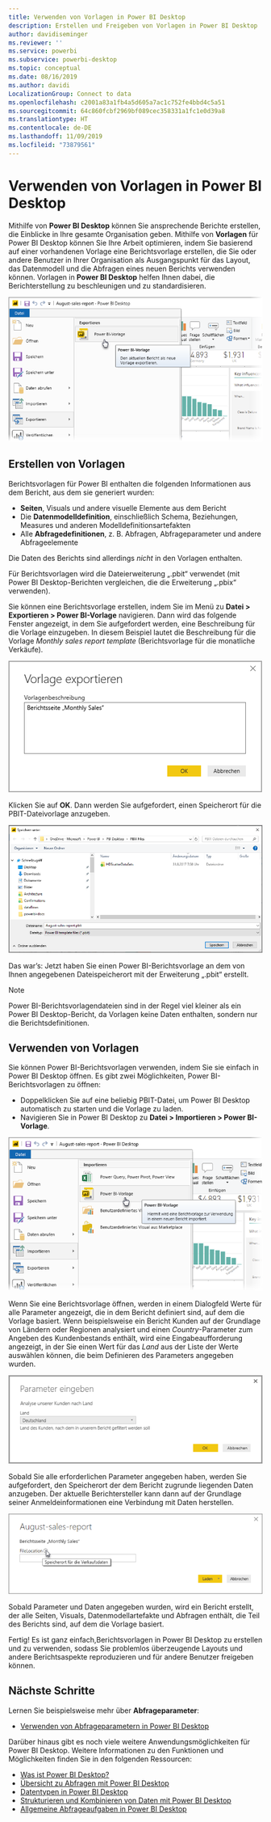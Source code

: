 ```yaml
---
title: Verwenden von Vorlagen in Power BI Desktop
description: Erstellen und Freigeben von Vorlagen in Power BI Desktop
author: davidiseminger
ms.reviewer: ''
ms.service: powerbi
ms.subservice: powerbi-desktop
ms.topic: conceptual
ms.date: 08/16/2019
ms.author: davidi
LocalizationGroup: Connect to data
ms.openlocfilehash: c2001a83a1fb4a5d605a7ac1c752fe4bbd4c5a51
ms.sourcegitcommit: 64c860fcbf2969bf089cec358331a1fc1e0d39a8
ms.translationtype: HT
ms.contentlocale: de-DE
ms.lasthandoff: 11/09/2019
ms.locfileid: "73879561"
---
```

# <a name="using-templates-in-power-bi-desktop"></a>Verwenden von Vorlagen in Power BI Desktop

Mithilfe von **Power BI Desktop** können Sie ansprechende Berichte erstellen, die Einblicke in Ihre gesamte Organisation geben. Mithilfe von **Vorlagen** für Power BI Desktop können Sie Ihre Arbeit optimieren, indem Sie basierend auf einer vorhandenen Vorlage eine Berichtsvorlage erstellen, die Sie oder andere Benutzer in Ihrer Organisation als Ausgangspunkt für das Layout, das Datenmodell und die Abfragen eines neuen Berichts verwenden können. Vorlagen in **Power BI Desktop** helfen Ihnen dabei, die Berichterstellung zu beschleunigen und zu standardisieren.

![Exportieren eines Berichts als Vorlage](media/desktop-templates/desktop-templates-01.png)

## <a name="creating-templates"></a>Erstellen von Vorlagen

Berichtsvorlagen für Power BI enthalten die folgenden Informationen aus dem Bericht, aus dem sie generiert wurden:

* **Seiten**, Visuals und andere visuelle Elemente aus dem Bericht
* Die **Datenmodelldefinition**, einschließlich Schema, Beziehungen, Measures und anderen Modelldefinitionsartefakten
* Alle **Abfragedefinitionen**, z. B. Abfragen, Abfrageparameter und andere Abfrageelemente

Die Daten des Berichts sind allerdings *nicht* in den Vorlagen enthalten. 

Für Berichtsvorlagen wird die Dateierweiterung „.pbit“ verwendet (mit Power BI Desktop-Berichten vergleichen, die die Erweiterung „.pbix“ verwenden). 

Sie können eine Berichtsvorlage erstellen, indem Sie im Menü zu **Datei > Exportieren > Power BI-Vorlage** navigieren. Dann wird das folgende Fenster angezeigt, in dem Sie aufgefordert werden, eine Beschreibung für die Vorlage einzugeben. In diesem Beispiel lautet die Beschreibung für die Vorlage *Monthly sales report template* (Berichtsvorlage für die monatliche Verkäufe).

![Dialogfeld zur Beschreibung zum Exportieren einer Vorlage](media/desktop-templates/desktop-templates-02.png)

Klicken Sie auf **OK**. Dann werden Sie aufgefordert, einen Speicherort für die PBIT-Dateivorlage anzugeben.

![Speicherort für die Vorlage](media/desktop-templates/desktop-templates-03.png)

Das war’s: Jetzt haben Sie einen Power BI-Berichtsvorlage an dem von Ihnen angegebenen Dateispeicherort mit der Erweiterung „.pbit“ erstellt.

> [!NOTE]
> Power BI-Berichtsvorlagendateien sind in der Regel viel kleiner als ein Power BI Desktop-Bericht, da Vorlagen keine Daten enthalten, sondern nur die Berichtsdefinitionen. 

## <a name="using-templates"></a>Verwenden von Vorlagen

Sie können Power BI-Berichtsvorlagen verwenden, indem Sie sie einfach in Power BI Desktop öffnen. Es gibt zwei Möglichkeiten, Power BI-Berichtsvorlagen zu öffnen:

* Doppelklicken Sie auf eine beliebig PBIT-Datei, um Power BI Desktop automatisch zu starten und die Vorlage zu laden.
* Navigieren Sie in Power BI Desktop zu **Datei > Importieren > Power BI-Vorlage**.

![Vorlage importieren](media/desktop-templates/desktop-templates-04.png)

Wenn Sie eine Berichtsvorlage öffnen, werden in einem Dialogfeld Werte für alle Parameter angezeigt, die in dem Bericht definiert sind, auf dem die Vorlage basiert. Wenn beispielsweise ein Bericht Kunden auf der Grundlage von Ländern oder Regionen analysiert und einen *Country*-Parameter zum Angeben des Kundenbestands enthält, wird eine Eingabeaufforderung angezeigt, in der Sie einen Wert für das *Land* aus der Liste der Werte auswählen können, die beim Definieren des Parameters angegeben wurden. 

![Parameter für eine Vorlage angeben](media/desktop-templates/desktop-templates-05a.png)

Sobald Sie alle erforderlichen Parameter angegeben haben, werden Sie aufgefordert, den Speicherort der dem Bericht zugrunde liegenden Daten anzugeben. Der aktuelle Berichtersteller kann dann auf der Grundlage seiner Anmeldeinformationen eine Verbindung mit Daten herstellen.

![Datenspeicherort für eine Vorlage angeben](media/desktop-templates/desktop-templates-05.png)

Sobald Parameter und Daten angegeben wurden, wird ein Bericht erstellt, der alle Seiten, Visuals, Datenmodellartefakte und Abfragen enthält, die Teil des Berichts sind, auf dem die Vorlage basiert. 

Fertig! Es ist ganz einfach,Berichtsvorlagen in Power BI Desktop zu erstellen und zu verwenden, sodass Sie problemlos überzeugende Layouts und andere Berichtsaspekte reproduzieren und für andere Benutzer freigeben können.

## <a name="next-steps"></a>Nächste Schritte
Lernen Sie beispielsweise mehr über **Abfrageparameter**:
* [Verwenden von Abfrageparametern in Power BI Desktop](https://docs.microsoft.com/power-query/power-query-query-parameters)

Darüber hinaus gibt es noch viele weitere Anwendungsmöglichkeiten für Power BI Desktop. Weitere Informationen zu den Funktionen und Möglichkeiten finden Sie in den folgenden Ressourcen:

* [Was ist Power BI Desktop?](desktop-what-is-desktop.md)
* [Übersicht zu Abfragen mit Power BI Desktop](desktop-query-overview.md)
* [Datentypen in Power BI Desktop](desktop-data-types.md)
* [Strukturieren und Kombinieren von Daten mit Power BI Desktop](desktop-shape-and-combine-data.md)
* [Allgemeine Abfrageaufgaben in Power BI Desktop](desktop-common-query-tasks.md)    
